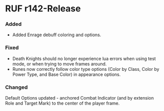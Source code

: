 # RUF r142-Release
### Added
* Added Enrage debuff coloring and options.

### Fixed
* Death Knights should no longer experience lua errors when using test mode, or when trying to move frames around.
* Runes now correctly follow color type options (Color by Class, Color by Power Type, and Base Color) in appearance options.

### Changed
Default Options updated - anchored Combat Indicator (and by extension Role and Target Mark) to the center of the player frame.
